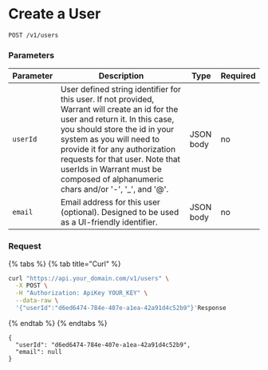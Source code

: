 # Create a User

```
POST /v1/users
```

### Parameters <a href="#parameters" id="parameters"></a>

| Parameter | Description                                                                                                                                                                                                                                                                                                                                           | Type      | Required |
| --------- | ----------------------------------------------------------------------------------------------------------------------------------------------------------------------------------------------------------------------------------------------------------------------------------------------------------------------------------------------------- | --------- | -------- |
| `userId`  | User defined string identifier for this user. If not provided, Warrant will create an id for the user and return it. In this case, you should store the id in your system as you will need to provide it for any authorization requests for that user. Note that userIds in Warrant must be composed of alphanumeric chars and/or '-', '\_', and '@'. | JSON body | no       |
| `email`   | Email address for this user (optional). Designed to be used as a UI-friendly identifier.                                                                                                                                                                                                                                                              | JSON body | no       |

### Request <a href="#request" id="request"></a>

{% tabs %}
{% tab title="Curl" %}

```sh
curl "https://api.your_domain.com/v1/users" \
  -X POST \
  -H "Authorization: ApiKey YOUR_KEY" \
  --data-raw \
  '{"userId":"d6ed6474-784e-407e-a1ea-42a91d4c52b9"}'Response
```

{% endtab %}
{% endtabs %}

```
{
  "userId": "d6ed6474-784e-407e-a1ea-42a91d4c52b9",
  "email": null
}
```
